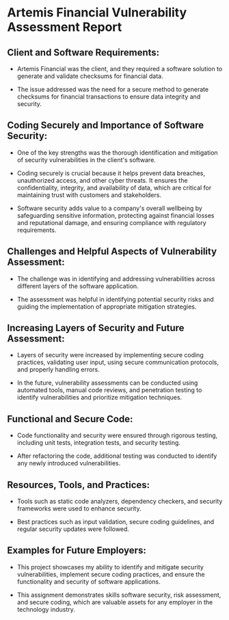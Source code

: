 # Artemis Financial Vulnerability Assessment Report

## Client and Software Requirements:
- Artemis Financial was the client, and they required a software solution to generate and validate checksums for financial data.

- The issue addressed was the need for a secure method to generate checksums for financial transactions to ensure data integrity and security.

## Coding Securely and Importance of Software Security:

- One of the key strengths was the thorough identification and mitigation of security vulnerabilities in the client's software.

- Coding securely is crucial because it helps prevent data breaches, unauthorized access, and other cyber threats. It ensures the confidentiality, integrity, and availability of data, which are critical for maintaining trust with customers and stakeholders.

- Software security adds value to a company's overall wellbeing by safeguarding sensitive information, protecting against financial losses and reputational damage, and ensuring compliance with regulatory requirements.

## Challenges and Helpful Aspects of Vulnerability Assessment:

- The challenge was in identifying and addressing vulnerabilities across different layers of the software application.

- The assessment was helpful in identifying potential security risks and guiding the implementation of appropriate mitigation strategies.

## Increasing Layers of Security and Future Assessment:

- Layers of security were increased by implementing secure coding practices, validating user input, using secure communication protocols, and properly handling errors.

- In the future, vulnerability assessments can be conducted using automated tools, manual code reviews, and penetration testing to identify vulnerabilities and prioritize mitigation techniques.

## Functional and Secure Code:

- Code functionality and security were ensured through rigorous testing, including unit tests, integration tests, and security testing.

- After refactoring the code, additional testing was conducted to identify any newly introduced vulnerabilities.

## Resources, Tools, and Practices:

- Tools such as static code analyzers, dependency checkers, and security frameworks were used to enhance security.

- Best practices such as input validation, secure coding guidelines, and regular security updates were followed.

## Examples for Future Employers:

- This project showcases my ability to identify and mitigate security vulnerabilities, implement secure coding practices, and ensure the functionality and security of software applications.

- This assignment demonstrates skills software security, risk assessment, and secure coding, which are valuable assets for any employer in the technology industry.
